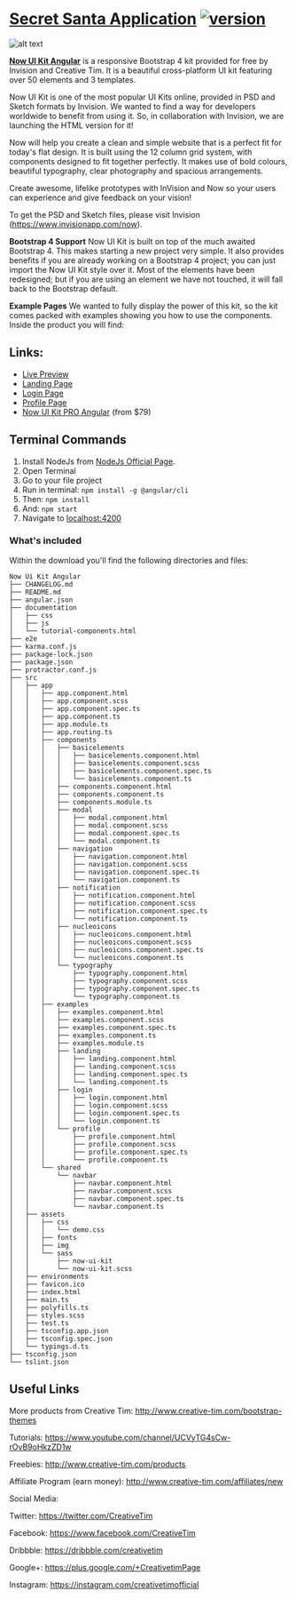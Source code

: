# [Secret Santa Application](https://creativetimofficial.github.io/now-ui-kit-angular/index) [![version][version-badge]][CHANGELOG]

![alt text](https://s3.amazonaws.com/creativetim_bucket/products/77/original/opt_nuk_angular_thumbnail.jpg? "Now UI Kit Angular")


**[Now UI Kit Angular](https://creativetimofficial.github.io/now-ui-kit-angular/index)** is a responsive Bootstrap 4 kit provided for free by Invision and Creative Tim. It is a beautiful cross-platform UI kit featuring over 50 elements and 3 templates.

Now UI Kit is one of the most popular UI Kits online, provided in PSD and Sketch formats by Invision. We wanted to find a way for developers worldwide to benefit from using it. So, in collaboration with Invision, we are launching the HTML version for it!

Now will help you create a clean and simple website that is a perfect fit for today's flat design. It is built using the 12 column grid system, with components designed to fit together perfectly. It makes use of bold colours, beautiful typography, clear photography and spacious arrangements.

Create awesome, lifelike prototypes with InVision and Now so your users can experience and give feedback on your vision!

To get the PSD and Sketch files, please visit Invision (https://www.invisionapp.com/now).


**Bootstrap 4 Support**
Now UI Kit is built on top of the much awaited Bootstrap 4. This makes starting a new project very simple. It also provides benefits if you are already working on a Bootstrap 4 project; you can just import the Now UI Kit style over it. Most of the elements have been redesigned; but if you are using an element we have not touched, it will fall back to the Bootstrap default.

**Example Pages**
We wanted to fully display the power of this kit, so the kit comes packed with examples showing you how to use the components. Inside the product you will find:

## Links:

+ [Live Preview](https://creativetimofficial.github.io/now-ui-kit-angular/index)
+ [Landing Page](https://creativetimofficial.github.io/now-ui-kit-angular/examples/landing)
+ [Login Page](https://creativetimofficial.github.io/now-ui-kit-angular/examples/login)
+ [Profile Page](https://creativetimofficial.github.io/now-ui-kit-angular/examples/profile)
+ [Now UI Kit PRO Angular](https://creativetimofficial.github.io/now-ui-kit-pro-angular/presentation) (from $79)


## Terminal Commands

1. Install NodeJs from [NodeJs Official Page](https://nodejs.org/en).
2. Open Terminal
3. Go to your file project
4. Run in terminal: ```npm install -g @angular/cli```
5. Then: ```npm install```
6. And: ```npm start```
7. Navigate to [localhost:4200](localhost:4200)
### What's included

Within the download you'll find the following directories and files:

```
Now Ui Kit Angular
├── CHANGELOG.md
├── README.md
├── angular.json
├── documentation
│   ├── css
│   ├── js
│   └── tutorial-components.html
├── e2e
├── karma.conf.js
├── package-lock.json
├── package.json
├── protractor.conf.js
├── src
│   ├── app
│   │   ├── app.component.html
│   │   ├── app.component.scss
│   │   ├── app.component.spec.ts
│   │   ├── app.component.ts
│   │   ├── app.module.ts
│   │   ├── app.routing.ts
│   │   ├── components
│   │   │   ├── basicelements
│   │   │   │   ├── basicelements.component.html
│   │   │   │   ├── basicelements.component.scss
│   │   │   │   ├── basicelements.component.spec.ts
│   │   │   │   └── basicelements.component.ts
│   │   │   ├── components.component.html
│   │   │   ├── components.component.ts
│   │   │   ├── components.module.ts
│   │   │   ├── modal
│   │   │   │   ├── modal.component.html
│   │   │   │   ├── modal.component.scss
│   │   │   │   ├── modal.component.spec.ts
│   │   │   │   └── modal.component.ts
│   │   │   ├── navigation
│   │   │   │   ├── navigation.component.html
│   │   │   │   ├── navigation.component.scss
│   │   │   │   ├── navigation.component.spec.ts
│   │   │   │   └── navigation.component.ts
│   │   │   ├── notification
│   │   │   │   ├── notification.component.html
│   │   │   │   ├── notification.component.scss
│   │   │   │   ├── notification.component.spec.ts
│   │   │   │   └── notification.component.ts
│   │   │   ├── nucleoicons
│   │   │   │   ├── nucleoicons.component.html
│   │   │   │   ├── nucleoicons.component.scss
│   │   │   │   ├── nucleoicons.component.spec.ts
│   │   │   │   └── nucleoicons.component.ts
│   │   │   └── typography
│   │   │       ├── typography.component.html
│   │   │       ├── typography.component.scss
│   │   │       ├── typography.component.spec.ts
│   │   │       └── typography.component.ts
│   │   ├── examples
│   │   │   ├── examples.component.html
│   │   │   ├── examples.component.scss
│   │   │   ├── examples.component.spec.ts
│   │   │   ├── examples.component.ts
│   │   │   ├── examples.module.ts
│   │   │   ├── landing
│   │   │   │   ├── landing.component.html
│   │   │   │   ├── landing.component.scss
│   │   │   │   ├── landing.component.spec.ts
│   │   │   │   └── landing.component.ts
│   │   │   ├── login
│   │   │   │   ├── login.component.html
│   │   │   │   ├── login.component.scss
│   │   │   │   ├── login.component.spec.ts
│   │   │   │   └── login.component.ts
│   │   │   └── profile
│   │   │       ├── profile.component.html
│   │   │       ├── profile.component.scss
│   │   │       ├── profile.component.spec.ts
│   │   │       └── profile.component.ts
│   │   └── shared
│   │       └── navbar
│   │           ├── navbar.component.html
│   │           ├── navbar.component.scss
│   │           ├── navbar.component.spec.ts
│   │           └── navbar.component.ts
│   ├── assets
│   │   ├── css
│   │   │   └── demo.css
│   │   ├── fonts
│   │   ├── img
│   │   └── sass
│   │       ├── now-ui-kit
│   │       └── now-ui-kit.scss
│   ├── environments
│   ├── favicon.ico
│   ├── index.html
│   ├── main.ts
│   ├── polyfills.ts
│   ├── styles.scss
│   ├── test.ts
│   ├── tsconfig.app.json
│   ├── tsconfig.spec.json
│   └── typings.d.ts
├── tsconfig.json
└── tslint.json
```

## Useful Links

More products from Creative Tim: <http://www.creative-tim.com/bootstrap-themes>

Tutorials: <https://www.youtube.com/channel/UCVyTG4sCw-rOvB9oHkzZD1w>

Freebies: <http://www.creative-tim.com/products>

Affiliate Program (earn money): <http://www.creative-tim.com/affiliates/new>

Social Media:

Twitter: <https://twitter.com/CreativeTim>

Facebook: <https://www.facebook.com/CreativeTim>

Dribbble: <https://dribbble.com/creativetim>

Google+: <https://plus.google.com/+CreativetimPage>

Instagram: <https://instagram.com/creativetimofficial>

[CHANGELOG]: ./CHANGELOG.md
[version-badge]: https://img.shields.io/badge/version-1.1.0-blue.svg
